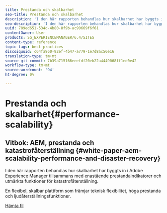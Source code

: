 ```yaml
---
title: Prestanda och skalbarhet
seo-title: Prestanda och skalbarhet
description: 'I den här rapporten behandlas hur skalbarhet har byggts in i AEM tillsammans med prestandaindikatorer och funktioner för katastrofåterställning.  '
seo-description: 'I den här rapporten behandlas hur skalbarhet har byggts in i AEM tillsammans med prestandaindikatorer och funktioner för katastrofåterställning.  '
uuid: 709ed651-534d-4b80-8f9b-ac99669f6f61
contentOwner: User
products: SG_EXPERIENCEMANAGER/6.4/SITES
content-type: reference
topic-tags: best-practices
discoiquuid: c64fa860-92ef-4b47-a779-1e7d8ac56e16
translation-type: tm+mt
source-git-commit: 7b39a715166eeefdf20eb22a4449068ff1ed0e42
workflow-type: tm+mt
source-wordcount: '94'
ht-degree: 0%

---
```



# Prestanda och skalbarhet{#performance-scalability}

## Vitbok: AEM, prestanda och katastrofåterställning {#white-paper-aem-scalability-performance-and-disaster-recovery}

I den här rapporten behandlas hur skalbarhet har byggts in i Adobe Experience Manager tillsammans med enastående prestandaindikatorer och utmärkta funktioner för katastrofåterställning.

En flexibel, skalbar plattform som främjar teknisk flexibilitet, höga prestanda och ljudåterställningsfunktioner.

[Hämta fil](assets/aem_scalability_whitepaperfinal-06122015je.pdf)
